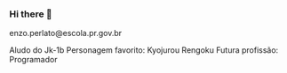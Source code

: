 ### Hi there 👋

<!--
**EnzoGD/EnzoGD** is a ✨ _special_ ✨ repository because its `README.md` (this file) appears on your GitHub profile.

Here are some ideas to get you started:

- 🔭 I’m currently working on ...
- 🌱 I’m currently learning ...
- 👯 I’m looking to collaborate on ...
- 🤔 I’m looking for help with ...
- 💬 Ask me about ...
- 📫 How to reach me: ...
- 😄 Pronouns: ...
- ⚡ Fun fact: ...
-->enzo.perlato@escola.pr.gov.br
Aludo do Jk-1b
Personagem favorito: Kyojurou Rengoku
Futura profissão: Programador
